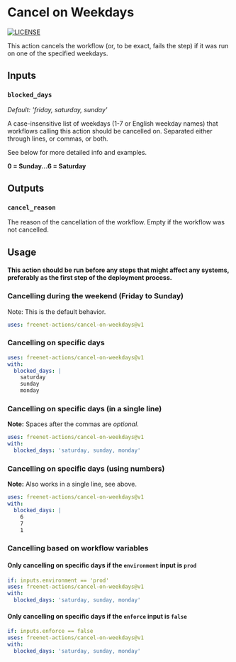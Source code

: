 # Cancel on Weekdays

[![LICENSE](https://img.shields.io/github/license/freenet-actions/cancel-on-weekdays)](./LICENSE)

This action cancels the workflow (or, to be exact, fails the step) if it was run on one of the specified weekdays.

## Inputs

### `blocked_days`

*Default: 'friday, saturday, sunday'*

A case-insensitive list of weekdays (1-7 or English weekday names) that workflows calling this action should be cancelled on. Separated either through lines, or commas, or both.

See below for more detailed info and examples.

**0 = Sunday...6 = Saturday**

## Outputs

### `cancel_reason`

The reason of the cancellation of the workflow. Empty if the workflow was not cancelled.

## Usage

#### This action should be run before any steps that might affect any systems, preferably as the first step of the deployment process.

### Cancelling during the weekend (Friday to Sunday)

Note: This is the default behavior.

```yaml
uses: freenet-actions/cancel-on-weekdays@v1
```

### Cancelling on specific days

```yaml
uses: freenet-actions/cancel-on-weekdays@v1
with:
  blocked_days: |
    saturday
    sunday
    monday
```

### Cancelling on specific days (in a single line)

**Note:** Spaces after the commas are *optional*.

```yaml
uses: freenet-actions/cancel-on-weekdays@v1
with:
  blocked_days: 'saturday, sunday, monday'
```

### Cancelling on specific days (using numbers)

**Note:** Also works in a single line, see above.

```yaml
uses: freenet-actions/cancel-on-weekdays@v1
with:
  blocked_days: |
    6
    7
    1
```

### Cancelling based on workflow variables

#### Only cancelling on specific days if the `environment` input is `prod`

```yaml
if: inputs.environment == 'prod'
uses: freenet-actions/cancel-on-weekdays@v1
with:
  blocked_days: 'saturday, sunday, monday'
```

#### Only cancelling on specific days if the `enforce` input is `false`

```yaml
if: inputs.enforce == false
uses: freenet-actions/cancel-on-weekdays@v1
with:
  blocked_days: 'saturday, sunday, monday'
```
